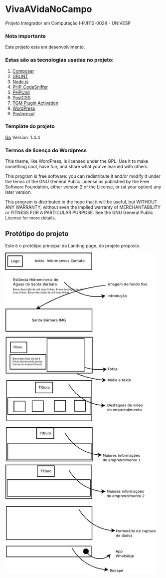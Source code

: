 # VivaAVidaNoCampo
Projeto Integrador em Computação I-PJI110-0024 - UNIVESP

### Nota importante
Este projeto esta em desenvolvimento.

### Estas são as tecnologias usadas no projeto:


1. [Composer](https://getcomposer.org/)
2. [GRUNT](https://gruntjs.com/)
3. [Node.js](https://nodejs.org/en/)
4. [PHP_CodeSniffer](https://github.com/squizlabs/PHP_CodeSniffer)
5. [PHPUnit](https://phpunit.de/)
6. [PostCSS](https://postcss.org/)
7. [TGM Plugin Activation](http://tgmpluginactivation.com/)
8. [WordPress](https://wordpress.org/)
9. [Postgresql](https://www.postgresql.org)

### Template do projeto
[Go](https://wordpress.org/themes/go/) Version: 1.4.4



### Termos de licença do Wordpress
This theme, like WordPress, is licensed under the GPL. Use it to make something cool, have fun, and share what you've learned with others.

This program is free software: you can redistribute it and/or modify it under the terms of the GNU General Public License as published by the Free Software Foundation, either version 2 of the License, or (at your option) any later version.

This program is distributed in the hope that it will be useful, but WITHOUT ANY WARRANTY; without even the implied warranty of MERCHANTABILITY or FITNESS FOR A PARTICULAR PURPOSE. See the GNU General Public License for more details.

## Protótipo do projeto
Este é o protótipo principal da Landing page, do projeto proposto.

![protótipo](./prototipo/prototipo-da-pagina-principal.jpeg)


